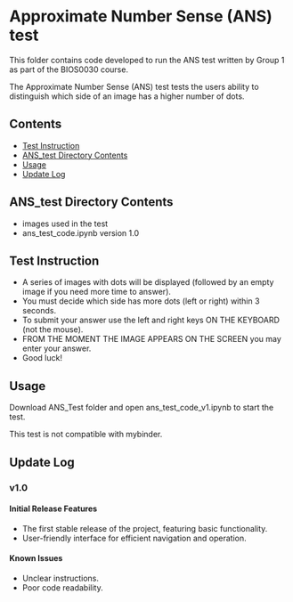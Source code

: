 
# Approximate Number Sense (ANS) test

This folder contains code developed to run the ANS test written by Group 1 as part of the BIOS0030 course.

The Approximate Number Sense (ANS) test tests the users ability to distinguish which side of an image has a higher number of dots.

## Contents
- [Test Instruction](#test-instruction)
- [ANS_test Directory Contents](#ANS_test-Directory-Contents)
- [Usage](#usage)
- [Update Log](#update-log)

## ANS_test Directory Contents
- images used in the test
- ans_test_code.ipynb version 1.0
  
## Test Instruction

* A series of images with dots will be displayed (followed by an empty image if you need more time to answer).
* You must decide which side has more dots (left or right) within 3 seconds.
* To submit your answer use the left and right keys ON THE KEYBOARD (not the mouse).
* FROM THE MOMENT THE IMAGE APPEARS ON THE SCREEN you may enter your answer.
* Good luck!
  
## Usage

Download ANS_Test folder and open ans_test_code_v1.ipynb to start the test.

This test is not compatible with mybinder.

## Update Log

### v1.0

#### Initial Release Features
- The first stable release of the project, featuring basic functionality.
- User-friendly interface for efficient navigation and operation.

#### Known Issues
- Unclear instructions.
- Poor code readability.

